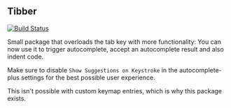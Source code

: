 ## Tibber

[![Build Status](https://travis-ci.org/pfitzseb/atom-tibber.svg?branch=master)](https://travis-ci.org/pfitzseb/atom-tibber)

Small package that overloads the tab key with more functionality: You can now use
it to trigger autocomplete, accept an autocomplete result and also indent code.

Make sure to disable `Show Suggestions on Keystroke` in the autocomplete-plus settings
for the best possible user experience.

This isn't possible with custom keymap entries, which is why this package exists.
